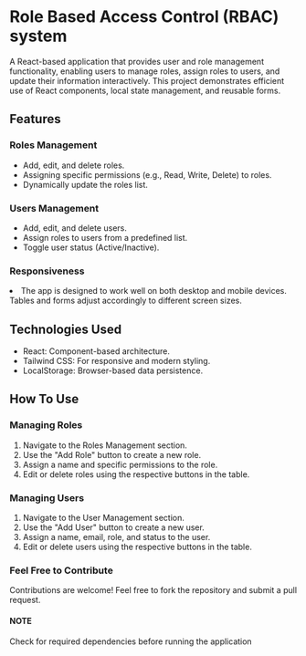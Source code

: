 <h1>Role Based Access Control (RBAC) system</h1>
<p> A React-based application that provides user and role management functionality, enabling users to manage roles, assign roles to users, and update their information interactively. This project demonstrates efficient use of React components, local state management, and reusable forms. </p>

<h2> Features </h2>
<h3>Roles Management </h3>
<ul>
    <li>Add, edit, and delete roles.</li>
    <li>Assigning specific permissions (e.g., Read, Write, Delete) to roles.</li>
    <li>Dynamically update the roles list. </li>
</ul>
<h3>Users Management </h3>
<ul>
    <li>Add, edit, and delete users.</li>
    <li>Assign roles to users from a predefined list.</li>
    <li>Toggle user status (Active/Inactive).</li>
</ul>
<h3>Responsiveness</h3>
<li>The app is designed to work well on both desktop and mobile devices. Tables and forms adjust accordingly to different screen sizes.</li>

<h2>Technologies Used </h2>
<ul>
    <li>React: Component-based architecture.</li>
    <li>Tailwind CSS: For responsive and modern styling.</li>
    <li>LocalStorage: Browser-based data persistence.</li>
</ul>

<h2>How To Use </h2>
<h3>Managing Roles </h3>
<ol>
    <li>Navigate to the Roles Management section.</li>
    <li>Use the "Add Role" button to create a new role.</li>
    <li>Assign a name and specific permissions to the role.</li>
    <li>Edit or delete roles using the respective buttons in the table.</li>
</ol>
<h3>Managing Users </h3>
<ol>
    <li>Navigate to the User Management section.</li>
    <li>Use the "Add User" button to create a new user.</li>
    <li>Assign a name, email, role, and status to the user.</li>
    <li>Edit or delete users using the respective buttons in the table.</li>
</ol>

<h3>Feel Free to Contribute </h3>
<p>Contributions are welcome! Feel free to fork the repository and submit a pull request.</p>
<h4>NOTE</h4>
<p>Check for required dependencies before running the application </p>
